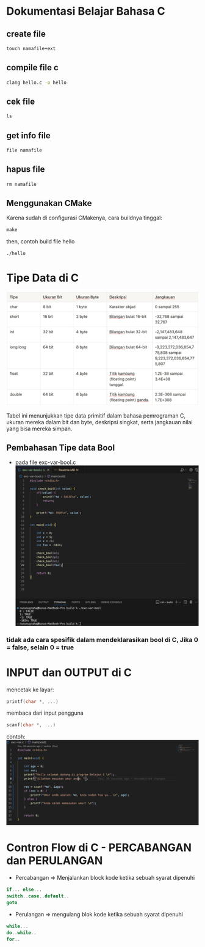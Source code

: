 # Dokumentasi Belajar Bahasa C

## create file
```bat
touch namafile+ext
```

## compile file c
```bat
clang hello.c -o hello
```

## cek file
```bat
ls
```

## get info file
```bat
file namafile
```

## hapus file
```bat
rm namafile
```

## Menggunakan CMake 
Karena sudah di configurasi CMakenya, cara buildnya tinggal:
```bat
make
```

then, contoh build file hello
```bat
./hello
```


# Tipe Data di C

![!\[Alt text\](<Screenshot 2023-11-25 at 18.35.46.png>)](<assets/Screenshot 2023-11-25 at 18.35.46.png>)

Tabel ini menunjukkan tipe data primitif dalam bahasa pemrograman C, ukuran mereka dalam bit dan byte, deskripsi singkat, serta jangkauan nilai yang bisa mereka simpan.


## Pembahasan Tipe data Bool

- pada file exc-var-bool.c 
![!\[Alt text\](<Screenshot 2023-11-25 at 18.37.25.png>)](<assets/Screenshot 2023-11-25 at 18.37.25.png>)

### tidak ada cara spesifik dalam mendeklarasikan bool di C, Jika 0 = false, selain 0 = true

# INPUT dan OUTPUT di C

mencetak ke layar:
```c
printf(char *, ...)
```

membaca dari input pengguna
```c
scanf(char *, ...)
```

contoh: 
![Alt text](<assets/Screenshot 2023-11-25 at 19.16.36.png>)


# Contron Flow di C - PERCABANGAN dan PERULANGAN
- Percabangan => Menjalankan block kode ketika sebuah syarat dipenuhi

```c
if... else...
switch..case..default..
goto
```

- Perulangan => mengulang blok kode ketika sebuah syarat dipenuhi
```c
while...
do..while..
for..
```